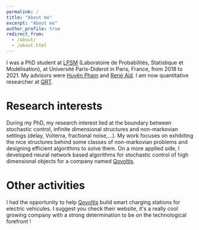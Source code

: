 ```yaml
---
permalink: /
title: "About me"
excerpt: "About me"
author_profile: true
redirect_from: 
  - /about/
  - /about.html
---
```


I was a PhD student at [LPSM](https://www.lpsm.paris/) (Laboratoire de Probabilités, Statistique et Modélisation), at Université Paris-Diderot in Paris, France, from 2018 to 2021. My advisors were [Huyên Pham](https://sites.google.com/site/phamxuanhuyen/) and [René Aïd](https://sites.google.com/view/reneaid). I am now quantitative researcher at [QRT](https://www.qube-rt.com/).

Research interests
======
During my PhD, my research interest lied at the boundary between stochastic control, infinite dimensional structures and non-markovian settings (delay, Volterra, fractional noise,...). My work focuses on exhibiting the nice structures behind some classes of non-markovian problems and designing efficient algorithms to solve them. On a more applied side, I developed neural network based algorithms for stochastic control of high dimensional objects for a company named [Qovoltis](https://www.qovoltis.com/). 

Other activities
======
I had the opportunity to help [Qovoltis](https://www.qovoltis.com/) build smart charging stations for electric vehicules. I suggest you check their website, it's a really cool growing company with a strong determination to be on the technological forefront ! 
